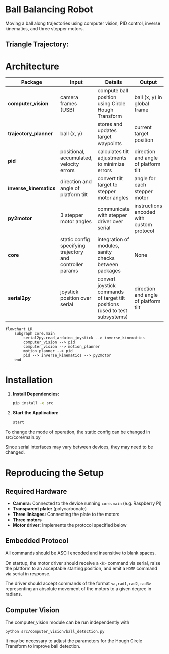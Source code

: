 # Ball Balancing Robot

Moving a ball along trajectories using computer vision, PID control, inverse kinematics, and three stepper motors.

## Triangle Trajectory:


# Architecture

| **Package**           | **Input**                         | **Details**                                      | **Output**                                  |
|-|-|-|-|
| **computer_vision** | camera frames (USB) | compute ball position using Circle Hough Transform | ball (x, y) in global frame|
| **trajectory_planner** | ball (x, y) | stores and updates target waypoints | current target position |
| **pid** | positional, accumulated, velocity errors | calculates tilt adjustments to minimize errors | direction and angle of platform tilt |
| **inverse_kinematics** | direction and angle of platform tilt | convert tilt target to stepper motor angles | angle for each stepper motor |
| **py2motor** | 3 stepper motor angles | communicate with stepper driver over serial | instructions encoded with custom protocol |
| **core** | static config specifying trajectory and controller params |integration of modules, sanity checks between packages | None |
| **serial2py** | joystick position over serial | convert joystick commands of target tilt positions (used to test subsystems) | direction and angle of platform tilt | 

```mermaid
flowchart LR
    subgraph core.main
        serial2py.read_arduino_joystick --> inverse_kinematics
        computer_vision --> pid
        computer_vision --> motion_planner
        motion_planner --> pid
        pid --> inverse_kinematics --> py2motor
    end
```

# Installation

1. **Install Dependencies:**

    ```sh
    pip install -e src
    ```

2. **Start the Application:**

    ```sh
    start
    ```

To change the mode of operation, the static config can be changed in src/core/main.py

Since serial interfaces may vary between devices, they may need to be changed.

# Reproducing the Setup

## Required Hardware

- **Camera:** Connected to the device running `core.main` (e.g. Raspberry Pi)
- **Transparent plate:** (polycarbonate)
- **Three linkages:** Connecting the plate to the motors
- **Three motors**
- **Motor driver:** Implements the protocol specified below

## Embedded Protocol

All commands should be ASCII encoded and insensitive to blank spaces.

On startup, the motor driver should receive a `<h>` command via serial, raise the platform to an acceptable starting position, and emit a `HOME` command via serial in response.

The driver should accept commands of the format `<a,rad1,rad2,rad3>` representing an absolute movement of the motors to a given degree in radians.

## Computer Vision

The computer_vision module can be run independently with
```sh
python src/computer_vision/ball_detection.py
```

It may be necessary to adjust the parameters for the Hough Circle Transform to improve ball detection.
